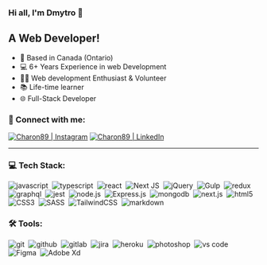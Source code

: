 <!--
<img src="https://github.com/YauhenKavalchuk/YauhenKavalchuk/blob/master/assets/preview.png">

<div align="center">
  <a href="https://www.youtube.com/c/YauhenKavalchuk?sub_confirmation=1">
    <img alt="youtube subscribers" title="Subscribe to my YouTube channel" src="https://custom-icon-badges.herokuapp.com/youtube/channel/subscribers/UCE9ODjNIkOHrnSdkYWLfYhg?color=%23E05D44&label=SUBSCRIBE&logo=video&logoColor=white&style=for-the-badge&labelColor=CE4630"/></a> 
  <a href="https://www.youtube.com/c/YauhenKavalchuk">
    <img alt="youtube views" title="YouTube views" src="https://custom-icon-badges.herokuapp.com/youtube/channel/views/UCE9ODjNIkOHrnSdkYWLfYhg?color=%23E1AD0E&logo=eye&logoColor=white&style=for-the-badge&labelColor=C79600"/></a> 
  <a href="https://github.com/YauhenKavalchuk?tab=repositories&sort=stargazers">
    <img alt="total stars" title="Total stars on GitHub" src="https://custom-icon-badges.herokuapp.com/badge/dynamic/json?logo=star&color=7c007c&labelColor=640464&label=Stars&style=for-the-badge&query=%24.stars&url=https://api.github-star-counter.workers.dev/user/YauhenKavalchuk"/></a>
  <a href="https://github.com/YauhenKavalchuk?tab=repositories&sort=stargazers">
    <img alt="total forks" title="Total forks on GitHub" src="https://custom-icon-badges.herokuapp.com/badge/dynamic/json?logo=fork&color=55960c&labelColor=488207&label=Forks&style=for-the-badge&query=%24.forks&url=https://api.github-star-counter.workers.dev/user/YauhenKavalchuk"/></a>
  <a href="https://github.com/YauhenKavalchuk">
    <img alt="followers" title="Follow me on Github" src="https://custom-icon-badges.herokuapp.com/github/followers/YauhenKavalchuk?color=236ad3&labelColor=1155ba&style=for-the-badge&logo=person-add&label=Follow&logoColor=white"/></a>
</div>
-->
### Hi all, I'm Dmytro  👋 

## A Web Developer!

- 📍 Based in Canada (Ontario)
- 💻 6+ Years Experience in web Development
- 👨‍💻 Web development Enthusiast & Volunteer
- 📚 Life-time learner
- 🌐 Full-Stack Developer


### 🤝 Connect with me:


[<img alt="Charon89 | Instagram" src="https://img.shields.io/badge/instagram-E4405F.svg?&style=for-the-badge&logo=instagram&logoColor=white" />][instagram]
[<img alt="Charon89 | LinkedIn" src="https://img.shields.io/badge/linkedin-0077B5.svg?&style=for-the-badge&logo=linkedin&logoColor=white" />][linkedin]

---

### 💻 Tech Stack:

<img alt="javascript" src="https://img.shields.io/badge/javascript-F7DF1E.svg?&style=for-the-badge&logo=javascript&logoColor=fff" />&nbsp;
<img alt="typescript" src="https://img.shields.io/badge/typescript-007ACC.svg?&style=for-the-badge&logo=typescript&logoColor=fff" />&nbsp;
<img alt="react" src="https://img.shields.io/badge/react-61DAFB.svg?&style=for-the-badge&logo=react&logoColor=fff" />&nbsp;
![Next JS](https://img.shields.io/badge/Next-black?style=for-the-badge&logo=next.js&logoColor=white)&nbsp;
![jQuery](https://img.shields.io/badge/jquery-%230769AD.svg?style=for-the-badge&logo=jquery&logoColor=white)&nbsp;
![Gulp](https://img.shields.io/badge/GULP-%23CF4647.svg?style=for-the-badge&logo=gulp&logoColor=white)&nbsp;
<img alt="redux" src="https://img.shields.io/badge/redux-764ABC.svg?&style=for-the-badge&logo=redux&logoColor=fff" />&nbsp;
<img alt="graphql" src="https://img.shields.io/badge/graphql-E10098.svg?&style=for-the-badge&logo=graphql&logoColor=fff" />&nbsp;
<img alt="jest" src="https://img.shields.io/badge/jest-C21325.svg?&style=for-the-badge&logo=jest&logoColor=fff" />&nbsp;
<img alt="node.js" src="https://img.shields.io/badge/node.js-90C53F.svg?&style=for-the-badge&logo=node.js&logoColor=fff" />&nbsp;
![Express.js](https://img.shields.io/badge/express.js-%23404d59.svg?style=for-the-badge&logo=express&logoColor=%2361DAFB)&nbsp;
<img alt="mongodb" src="https://img.shields.io/badge/mongodb-26A944.svg?&style=for-the-badge&logo=mongodb&logoColor=fff" />&nbsp;
<img alt="next.js" src="https://img.shields.io/badge/next.js-000.svg?&style=for-the-badge&logo=next.js&logoColor=fff" />&nbsp;
<img alt="html5" src="https://img.shields.io/badge/html-E34F26.svg?&style=for-the-badge&logo=html5&logoColor=fff" />&nbsp;
![CSS3](https://img.shields.io/badge/css3-%231572B6.svg?style=for-the-badge&logo=css3&logoColor=white)&nbsp;
![SASS](https://img.shields.io/badge/SASS-hotpink.svg?style=for-the-badge&logo=SASS&logoColor=white)&nbsp;
![TailwindCSS](https://img.shields.io/badge/tailwindcss-%2338B2AC.svg?style=for-the-badge&logo=tailwind-css&logoColor=white)&nbsp;
<img alt="markdown" src="https://img.shields.io/badge/markdown-000.svg?&style=for-the-badge&logo=markdown&logoColor=fff" />&nbsp;

### 🛠 Tools:

<img alt="git" src="https://img.shields.io/badge/git-F05033.svg?&style=for-the-badge&logo=git&logoColor=fff" />&nbsp;
<img alt="github" src="https://img.shields.io/badge/github-000.svg?&style=for-the-badge&logo=github&logoColor=fff" />&nbsp;
<img alt="gitlab" src="https://img.shields.io/badge/gitlab-380D75.svg?&style=for-the-badge&logo=gitlab&logoColor=fff" />&nbsp;
<img alt="jira" src="https://img.shields.io/badge/jira-2D80FF.svg?&style=for-the-badge&logo=jira&logoColor=fff" />&nbsp;
<img alt="heroku" src="https://img.shields.io/badge/heroku-5920B1.svg?&style=for-the-badge&logo=heroku&logoColor=fff" />&nbsp;
<img alt="photoshop" src="https://img.shields.io/badge/photoshop-31A8FF.svg?&style=for-the-badge&logo=adobe-photoshop&logoColor=fff" />&nbsp;
<img alt="vs code" src="https://img.shields.io/badge/vs code-007ACC.svg?&style=for-the-badge&logo=visual-studio-code&logoColor=fff" />&nbsp;
<img alt="Figma" src="https://img.shields.io/badge/figma-a259ff.svg?&style=for-the-badge&logo=figma&logoColor=fff" />&nbsp;
<img alt="Adobe Xd" src="https://img.shields.io/badge/adobe_XD-450036.svg?&style=for-the-badge&logo=adobe-xd&logoColor=fff" />&nbsp;

[instagram]: https://instagram.com/damian_andrius
[linkedin]: https://linkedin.com/in/dmytro-andriushchenko-305798190
<!--
**Charon89/Charon89** is a ✨ _special_ ✨ repository because its `README.md` (this file) appears on your GitHub profile.

Here are some ideas to get you started:

- 🔭 I’m currently working on ...
- 🌱 I’m currently learning ...
- 👯 I’m looking to collaborate on ...
- 🤔 I’m looking for help with ...
- 💬 Ask me about ...
- 📫 How to reach me: ...
- 😄 Pronouns: ...
- ⚡ Fun fact: ...
-->
